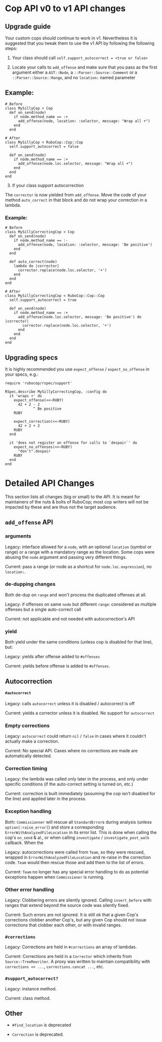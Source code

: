# Cop API v0 to v1 API changes

## Upgrade guide

Your custom cops should continue to work in v1.
Nevertheless it is suggested that you tweak them to use the v1 API by following the following steps:

1) Your class should call `self.support_autocorrect = <true or false>`

2) Locate your calls to `add_offense` and make sure that you pass as the first argument either a `AST::Node`, a `::Parser::Source::Comment` or a `::Parser::Source::Range`, and no `location:` named parameter

## Example:

```
# Before
class MySillyCop < Cop
  def on_send(node)
    if node.method_name == :+
      add_offense(node, location: :selector, message: "Wrap all +")
    end
  end

# After
class MySillyCop < RuboCop::Cop::Cop
  self.support_autocorrect = false

  def on_send(node)
    if node.method_name == :+
      add_offense(node.loc.selector, message: "Wrap all +")
    end
  end
end
```


3) If your class support autocorrection

The `corrector` is now yielded from `add_offense`. Move the code of your method `auto_correct` in that block and do not wrap your correction in a lambda.

### Example:

```
# Before
class MySillyCorrectingCop < Cop
  def on_send(node)
    if node.method_name == :-
      add_offense(node, location: :selector, message: 'Be positive')
    end
  end

  def auto_correct(node)
    lambda do |corrector|
      corrector.replace(node.loc.selector, '+')
    end
  end
end
```

```
# After
class MySillyCorrectingCop < RuboCop::Cop::Cop
  self.support_autocorrect = true

  def on_send(node)
    if node.method_name == :+
      add_offense(node.loc.selector, message: 'Be positive') do |corrector|
        corrector.replace(node.loc.selector, '+')
      end
    end
  end
end
```

## Upgrading specs

It is highly recommended you use `expect_offense` / `expect_no_offense` in your specs, e.g.:

```
require 'rubocop/rspec/support'

RSpec.describe MySillyCorrectingCop, :config do
  it 'wraps +' do
    expect_offense(<<~RUBY)
      42 + 2 - 2
             ^ Be positive
    RUBY

    expect_correction(<<~RUBY)
      42 + 2 + 2
    RUBY
  end

  it 'does not register an offense for calls to `despair`' do
    expect_no_offenses(<<~RUBY)
      "don't".despair
    RUBY
  end
end
```

# Detailed API Changes

This section lists all changes (big or small) to the API. It is meant for maintainers of the nuts & bolts of RuboCop; most cop writers will not be impacted by these and are thus not the target audience.


## `add_offense` API

### arguments

Legacy: interface allowed for a `node`, with an optional `location` (symbol or range) or a range with a mandatory range as the location. Some cops were abusing the `node` argument and passing very different things.

Current: pass a range (or node as a shortcut for `node.loc.expression`), no `location:`.

### de-dupping changes

Both de-dup on `range` and won't process the duplicated offenses at all.

Legacy: if offenses on same `node` but different `range`: considered as multiple offenses but a single auto-correct call

Current: not applicable and not needed with autocorrection's API

### yield

Both yield under the same conditions (unless cop is disabled for that line), but:

Legacy: yields after offense added to `#offenses`

Current: yields before offense is added to `#offenses`.


## Autocorrection

#### `#autocorrect`

Legacy: calls `autocorrect` unless it is disabled / autocorrect is off

Current: yields a corrector unless it is disabled. No support for `autocorrect`

### Empty corrections

Legacy: `autocorrect` could return `nil` / `false` in cases where it couldn't actually make a correction.

Current: No special API. Cases where no corrections are made are automatically detected.

### Correction timing

Legacy: the lambda was called only later in the process, and only under specific conditions (if the auto-correct setting is turned on, etc.)

Current: correction is built immediately (assuming the cop isn't disabled for the line) and applied later in the process.

### Exception handling

Both: `Commissionner` will rescue all `StandardError`s during analysis (unless `option[:raise_error]`) and store a corresponding `ErrorWithAnalyzedFileLocation` in its error list. This is done when calling the cop's `on_send` & al., or when calling `investigate` / `investigate_post_walk` callback. When the

Legacy: autocorrections were called from `Team`, so they were rescued, wrapped in `ErrorWithAnalyzedFileLocation` and re-raise in the correction code. `Team` would then rescue those and add them to the list of errors.

Current: `Team` no longer has any special error handling to do as potential exceptions happen when `Commissioner` is running.

### Other error handling

Legacy: Clobbering errors are silently ignored. Calling `insert_before` with ranges that extend beyond the source code was silently fixed.

Current: Such errors are not ignored. It is still ok that a given Cop's corrections clobber another Cop's, but any given Cop should not issue corrections that clobber each other, or with invalid ranges.


### `#corrections`

Legacy: Corrections are held in `#corrections` an array of lambdas.

Current: Corrections are held in a `Corrector` which inherits from `Source::TreeRewriter`. A proxy was written to maintain compatibility with `corrections << ...`, `corrections.concat ...`, etc.

### `#support_autocorrect?`

Legacy: instance method.

Current: class method.

## Other

* `#find_location` is deprecated

* `Correction` is deprecated.
